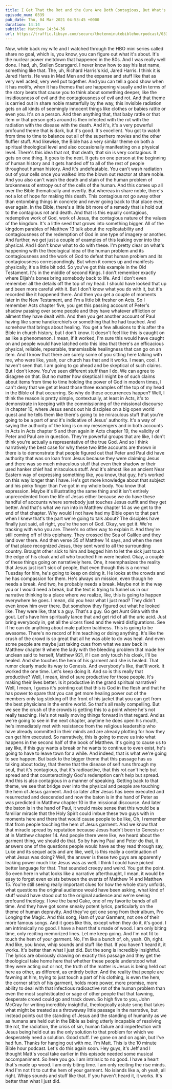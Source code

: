 ```yaml
---
title: I Get That the Rot and the Cure Are Both Contagious, But What's With the Handkerchiefs?
episode_num: 0339
pub_date: Thu, 04 Mar 2021 04:53:45 +0000
duration: 14:14
subtitle: Matthew 14:34-36
url: https://traffic.libsyn.com/secure/thetenminutebiblehourpodcast/0339_-_I_Get_That_the_Rot_and_the_Cure_Are_Both_Contagious_But_Whats_With_the_Handkerchiefs.mp3
---
```


 Now, while back my wife and I watched through the HBO mini series called share no goal, which is, you know, you can figure out what it's about. It's the nuclear power meltdown that happened in the 80s. And I was really well done. I had, uh, Stellen Scarsgard. I never know how to say his last name, something like that. The, uh, Richard Harris's kid, Jared Harris. I think it is Jared Harris. He was in Mad Men and the expanse and stuff like that as very well acted, very well put together. And you can tell a good show when it has motifs, when it has themes that are happening visually and in terms of the story beats that cause you to think about something deeper, like the insidiousness of evil and the contagiousness of evil and rot. And that theme is carried out in share noble masterfully by the way, this invisible radiation gets on all kinds of seemingly innocent things like clothes or babies rattle or even you. It's on a person. And then anything that, that baby rattle or that item or that person gets around is then infected with the rot with the radiation with the disease with the death. And it's, it's a very powerful profound theme that is dark, but it's good. It's excellent. You got to watch from time to time to balance out all of the superhero movies and the other fluffier stuff. And likewise, the Bible has a very similar theme on both a spiritual theological level and also occasionally manifesting on a physical level. There's this idea that rot, that death, that sin is very contagious. It gets on one thing. It goes to the next. It gets on one person at the beginning of human history and it gets handed off to all of the rest of people throughout human history. And it's undefeatable. You can't wash radiation out of your cells once you walked into the blown out reactor at share noble. And you also can't wash the death and stain of the human problem of brokenness of entropy out of the cells of the human. And this comes up all over the Bible thematically and overtly. But whereas in share noble, there's not a lot of hope for making this death. This contagious rot go away other than entombing things in concrete and never going back to that place ever, ever again. In the Bible, there's a little bit more of a remedy that is hold out to the contagious rot and death. And that is this equally contagious, redemptive work of God, work of Jesus, the contagious nature of the values of the kingdom. It's a little seed that grows into something bigger. All of the kingdom parables of Matthew 13 talk about the replicatability and contagiousness of the redemption of God in one type of imagery or another. And further, we get just a couple of examples of this leaking over into the physical. And I don't know what to do with these. I'm pretty clear on what's happening with the theological idea of the human problem and its contagiousness and the work of God to defeat that human problem and its contagiousness correspondingly. But when it comes up and manifests physically, it's a little bit odd. So you've got this example in the Old Testament. It's in the middle of second Kings. I don't remember exactly where Elijah's bones bring somebody back to life. And I don't even remember all the details off the top of my head. I should have looked that up and been more careful with it. But I don't know what you do with it, but it's recorded like it happened there. And then you get a couple of moments later in the New Testament, and I'm a little bit fresher on Acts. So I remember Acts chapter five, you get this passing account of Peter's shadow passing over some people and they have whatever affliction or ailment they have dealt with. And then you get another account of Paul having like some handkerchiefs or something that he had touched. And somehow that brings about healing. You get a few allusions to this after the Bible in church history, but I don't know. It doesn't feel like this is caught on as like a phenomenon. I mean, if it worked, I'm sure this would have caught on and people would have latched onto this idea that there's an efficacious physical, reliable, repeatable, transmissible healingness that can go on an item. And I know that there are surely some of you sitting here talking with me, who were like, yeah, our church has that and it works. I mean, cool. I haven't seen that. I am going to go ahead and be skeptical of such claims. But I don't know. You've seen different stuff than I do. We can agree to disagree on that. But no matter how skeptical I might be of such claims about items from time to time holding the power of God in modern times, I can't deny that we get at least those three examples off the top of my head in the Bible of that occurring. So why do these occurrences happen? Well, I think the reason is pretty simple, contextually, at least in Acts, it's to demonstrate in keeping with the commissioning of the missional discourse in chapter 10, where Jesus sends out his disciples on a big open world quest and he tells them like there's going to be miraculous stuff that you're going to be a part of and it's indicative of Jesus' authority. It's a way of saying the authority of the king is on my messengers and in both accounts in Acts in Acts chapter 5 and then again in Acts chapter 19, the validity of Peter and Paul are in question. They're powerful groups that are like, I don't think you're actually a representative of the true God. And so I think narratively the best case for why these two little accounts are thrown in there is to demonstrate that people figured out that Peter and Paul did have authority that was on loan from Jesus because they were claiming Jesus and there was so much miraculous stuff that even their shadow or their used hanker chief had miraculous stuff. And it's almost like an ancient Near Eastern way of expressing something like, you know, that guy, he's worked on this way longer than I have. He's got more knowledge about that subject and his pinky finger than I've got in my whole body. You know that expression. Maybe it's illustrating the same thing and it isn't entirely unprecedented from the life of Jesus either because we do have these handful of accounts where somebody just touches Jesus outfit and they get better. And that's what we run into in Matthew chapter 14 as we get to the end of that chapter. Why would I not have had my Bible open to that part when I knew that's the part we're going to talk about? The disciples have finally just said, all right, you're the son of God. Okay, we get it. We're tracking with who you are. There's no other way to explain it. And they're still coming off of this epiphany. They crossed the Sea of Galilee and they land over there. And then verse 35 of Matthew 14 says, and when the men of that place recognized Jesus, they sent word to all the surrounding country. Brought other sick to him and begged him to let the sick just touch the edge of his cloak and all who touched him were healed. Okay, a couple of these things going on narratively here. One, it reemphasizes the reality that Jesus just isn't sick of people, that even though this is a normal Tuesday for him, he's going to keep on doing it. He looks at the crowds and he has compassion for them. He's always on mission, even though he needs a break. And two, he probably needs a break. Maybe not in the way you or I would need a break, but the text is trying to funnel us in our narrative thinking to a place where we realize, like, this is going to happen everywhere he goes. I mean, did you hear what I just read? They didn't even know him over there. But somehow they figured out what he looked like. They were like, that's a guy. That's a guy. Go get Aunt Gina with the gout. Let's have him spiritually lance that and get rid of all the uric acid. Just bring everybody in, get all the ulcers fixed and the weird disfigurations. See if he can do anything about male pattern baldness. This is going to be awesome. There's no record of him teaching or doing anything. It's like the crush of the crowd is so great that all he was able to do was heal. And even some people are maybe just taking cues from what we saw back in Matthew chapter 9 where the lady with the bleeding problem that made her unclean said to herself, Matthew 921, if I can only touch his cloak, I'll be healed. And she touches the hem of his garment and she is healed. That rumor clearly made its way to Genesis. And everybody's like, that'll work. It worked the one time. Let's keep doing it. And so is this really that productive? Well, I mean, kind of sure productive for those people. It's making their lives better. Is it productive in the grand spiritual narrative? Well, I mean, I guess it's pointing out that this is God in the flesh and that he has power to spare that you can get more healing power out of the members only tag sticking off the front of his jacket that you can get from the best physicians in the entire world. So that's all really compelling. But we see the crush of the crowds is getting this to a point where he's not really teaching. He's not really moving things forward in that regard. And as we're going to see in the next chapter, anytime he does open his mouth, he's immediately met with resistance from the religious leadership who have already committed in their minds and are already plotting for how they can get him executed. So narratively, this is going to move us into what happens in the second half of the book of Matthew. It's going to cause us to say like, if this guy wants a break or he wants to continue to even exist, he's going to have to leave town for a while. And indeed, that is what we're going to see happen. But back to the bigger theme that this passage has us talking about today, that theme that the disease of self runs through my soul, that it's contagious, that it's radioactive, that this rot can't help but spread and that counteractingly God's redemption can't help but spread. And this is also contagious in a manner of speaking. Getting back to that theme, we see that bridge over into the physical and people are touching the hem of Jesus garment. And so later after Jesus has been executed and resurrected and descended and now the baton is in the hand of Peter as was predicted in Matthew chapter 10 in the missional discourse. And later the baton is in the hand of Paul, it would make sense that this would be a familiar miracle that the Holy Spirit could imbue these two guys with in moments here and there that would cause people to be like, Oh, I remember that from people touching the hem of Jesus garment. And we know that that miracle spread by reputation because Jesus hadn't been to Genesis or at in Matthew chapter 14. And people there were like, we heard about the garment thing, we should do that. So by having Paul and Peter do that, it answers one of the questions people would have as they read through say, Luke and its sequel acts and are like, well, is this really a continuation of what Jesus was doing? Well, the answer is these two guys are apparently leaking power much like Jesus was as well. I think I could have picked better language for that. That sounded creepy and weird. You get the point. So even here in what looks like a narrative afterthought, I mean, it would be easy to forget even exists between the events of Matthew 14 and Matthew 15. You're still seeing really important clues for how the whole story unfolds, what questions the original audience would have been asking, what kind of stuff would have stood out to the original audience and we're seeing profound theology. I love the band Cake, one of my favorite bands of all time. And they have got some sneaky potent lyrics, particularly on the theme of human depravity. And they've got one song from their album, Pro Longing the Magic. And this song, Ham of your Garment, not one of their more famous songs. And it goes like this, except when they do it, it's good. I am intrinsically no good. I have a heart that's made of wood. I am only biting time, only reciting memorized lines. Let me keep going. And I'm not fit to touch the hem of your garment. No, I'm like a bunch of, oh, yeah. Oh, right. And like, you know, whip sounds and stuff like that. If you haven't heard it, it works. It's better than what I just did. But the song is incredibly insightful. The lyrics are obviously drawing on exactly this passage and they get the theological take home here that whether these people understood what they were acting out or not, the truth of the matter is Jesus is being held out here as other, as different, as entirely better. And the reality that people are fawning at him, trying to just touch a part of his clothing, is even the hem, the corner stitch of his garment, holds more power, more promise, more ability to deal with that infectious radioactive rot of the human problem than even the most sophisticated or sage of other people that that fawning, desperate crowd could go and track down. So high five to you, John McCray for writing incredibly insightful, theologically astute song that takes what might be treated as a throwaway little passage in the narrative, but instead points out the standing of Jesus and the standing of humanity as we as humans are held out in the Bible as being utterly incapable of resolving the rot, the radiation, the crisis of sin, human failure and imperfection with Jesus being held out as the only solution to that problem for which we desperately need a solution. Good stuff. I've gone on and on again, but I've had fun. Thanks for hanging out with me. I'm Matt. This is the 10 minute Bible hour podcast. Let's do this again soon. Hey guys, it's Jeff and I thought Matt's vocal take earlier in this episode needed some musical accompaniment. So here you go. I am intrinsic to no good. I have a heart that's made up wood. I am only biting time. I am only reciting the rise minds. And I'm not fit to cut the hem of your garment. No islands like a, oh yeah, all right. Whips sounds and stuff like that. If you haven't heard it, it works. It's better than what I just did.